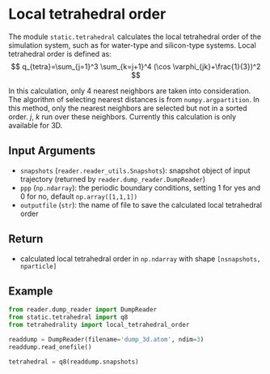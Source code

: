 # Local tetrahedral order

The module `static.tetrahedral` calculates the local tetrahedral order of the simulation system, such as for water-type and silicon-type systems. Local tetrahedral order is defined as:
$$
q_{tetra}=\sum_{j=1}^3 \sum_{k=j+1}^4 (\cos \varphi_{jk}+\frac{1}{3})^2
$$

In this calculation, only 4 nearest neighbors are taken into consideration. The algorithm of selecting nearest distances is from `numpy.argpartition`. In this method, only the nearest neighbors are selected but not in a sorted order. $j$, $k$ run over these neighbors. Currently this calculation is only available for 3D.

## Input Arguments
- `snapshots` (`reader.reader_utils.Snapshots`): snapshot object of input trajectory
(returned by `reader.dump_reader.DumpReader`)
- `ppp` (`np.ndarray`): the periodic boundary conditions, setting 1 for yes and 0 for no, default `np.array([1,1,1])`
- `outputfile` (`str`): the name of file to save the calculated local tetrahedral order

## Return
- calculated local tetrahedral order in `np.ndarray` with shape `[nsnapshots, nparticle]`


## Example
```python
from reader.dump_reader import DumpReader
from static.tetrahedral import q8
from tetrahedrality import local_tetrahedral_order

readdump = DumpReader(filename='dump_3d.atom', ndim=3)
readdump.read_onefile()

tetrahedral = q8(readdump.snapshots)
```